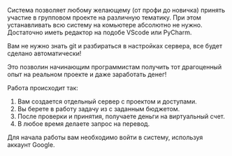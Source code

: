 
Система позволяет любому желающему (от профи до новичка) принять участие в групповом проекте на различную тематику.
При этом устанавливать всю систему на комьютере абсолютно не нужно. Достаточно иметь редактор на подобе VScode или PyCharm.

Вам не нужно знать git и разбираться в настройках сервера, все будет сделано автоматически!

Это позволин начинающим программистам получить тот драгоценный опыт на реальном проекте и даже заработать денег!

Работа происходит так:

1. Вам создается отдельный сервер с проектом и доступами.
2. Вы берете в работу задачу из с заданным бюджетом.
3. После проверки и принятия, получаете деньги на виртуальный счет.
4. В любое время делаете запрос на перевод.

Для начала работы вам необходимо войти в систему, используя аккаунт Google.


